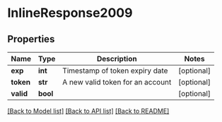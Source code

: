# InlineResponse2009

## Properties
Name | Type | Description | Notes
------------ | ------------- | ------------- | -------------
**exp** | **int** | Timestamp of token expiry date | [optional] 
**token** | **str** | A new valid token for an account | [optional] 
**valid** | **bool** |  | [optional] 

[[Back to Model list]](../README.md#documentation-for-models) [[Back to API list]](../README.md#documentation-for-api-endpoints) [[Back to README]](../README.md)

